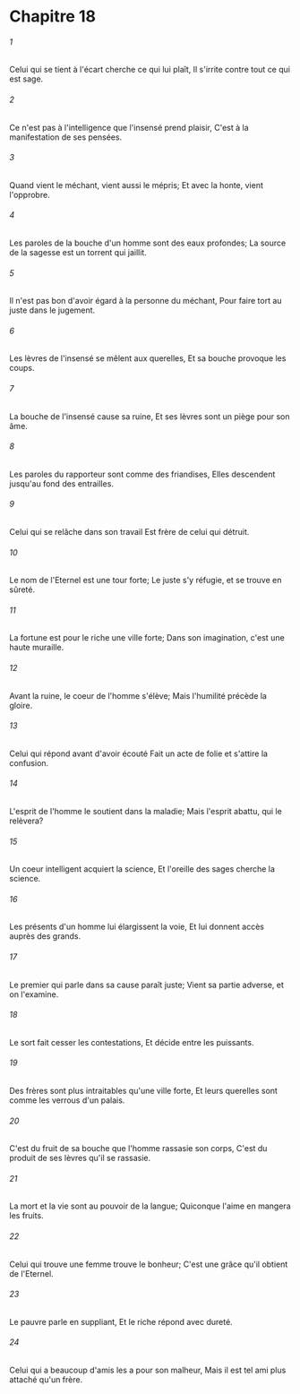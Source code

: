 # Chapitre 18

###### 1
Celui qui se tient à l'écart cherche ce qui lui plaît, Il s'irrite contre tout ce qui est sage.
###### 2
Ce n'est pas à l'intelligence que l'insensé prend plaisir, C'est à la manifestation de ses pensées.
###### 3
Quand vient le méchant, vient aussi le mépris; Et avec la honte, vient l'opprobre.
###### 4
Les paroles de la bouche d'un homme sont des eaux profondes; La source de la sagesse est un torrent qui jaillit.
###### 5
Il n'est pas bon d'avoir égard à la personne du méchant, Pour faire tort au juste dans le jugement.
###### 6
Les lèvres de l'insensé se mêlent aux querelles, Et sa bouche provoque les coups.
###### 7
La bouche de l'insensé cause sa ruine, Et ses lèvres sont un piège pour son âme.
###### 8
Les paroles du rapporteur sont comme des friandises, Elles descendent jusqu'au fond des entrailles.
###### 9
Celui qui se relâche dans son travail Est frère de celui qui détruit.
###### 10
Le nom de l'Eternel est une tour forte; Le juste s'y réfugie, et se trouve en sûreté.
###### 11
La fortune est pour le riche une ville forte; Dans son imagination, c'est une haute muraille.
###### 12
Avant la ruine, le coeur de l'homme s'élève; Mais l'humilité précède la gloire.
###### 13
Celui qui répond avant d'avoir écouté Fait un acte de folie et s'attire la confusion.
###### 14
L'esprit de l'homme le soutient dans la maladie; Mais l'esprit abattu, qui le relèvera?
###### 15
Un coeur intelligent acquiert la science, Et l'oreille des sages cherche la science.
###### 16
Les présents d'un homme lui élargissent la voie, Et lui donnent accès auprès des grands.
###### 17
Le premier qui parle dans sa cause paraît juste; Vient sa partie adverse, et on l'examine.
###### 18
Le sort fait cesser les contestations, Et décide entre les puissants.
###### 19
Des frères sont plus intraitables qu'une ville forte, Et leurs querelles sont comme les verrous d'un palais.
###### 20
C'est du fruit de sa bouche que l'homme rassasie son corps, C'est du produit de ses lèvres qu'il se rassasie.
###### 21
La mort et la vie sont au pouvoir de la langue; Quiconque l'aime en mangera les fruits.
###### 22
Celui qui trouve une femme trouve le bonheur; C'est une grâce qu'il obtient de l'Eternel.
###### 23
Le pauvre parle en suppliant, Et le riche répond avec dureté.
###### 24
Celui qui a beaucoup d'amis les a pour son malheur, Mais il est tel ami plus attaché qu'un frère.
